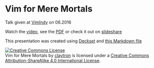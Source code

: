 # Vim for Mere Mortals

Talk given at [VimIndy][vimindy] on 06.2016

Watch the [video][video],
see the [PDF][pdf] or check it out on [slideshare][slideshare]

This presentation was created using [Deckset][deckset] and [this Markdown file](slides.md)

<a rel="license" href="http://creativecommons.org/licenses/by-sa/4.0/"><img alt="Creative Commons License" style="border-width:0" src="https://i.creativecommons.org/l/by-sa/4.0/88x31.png" /></a><br /><span xmlns:dct="http://purl.org/dc/terms/" property="dct:title">Vim for Mere Mortals</span> by <a xmlns:cc="http://creativecommons.org/ns#" href="http://claytron.com" property="cc:attributionName" rel="cc:attributionURL">claytron</a> is licensed under a <a rel="license" href="http://creativecommons.org/licenses/by-sa/4.0/">Creative Commons Attribution-ShareAlike 4.0 International License</a>.

[vimindy]: https://twitter.com/vimindy
[video]: #
[pdf]: #
[slideshare]: #
[deckset]: http://www.decksetapp.com/
